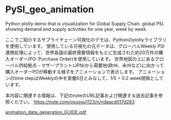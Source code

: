 # PySI_geo_animation
Python plotly demo that is visualization for Global Supply Chain. global PSI. showing demand and supply activities for one year, week by week. 

ここでご紹介するサプライチェーン可視化のデモは、Pythonのplotlyライブラリを使用しています。
使用している可視化の元データは、グローバルWeekly PSI連携処理によって、世界各国の最終需要情報をもとに生成された約20万件の購入オーダー(PO: Purchase Order)を使用しています。
世界地図の上にあるグローバル供給拠点・マザープラント(JPN)から需要地(欧州、米州など)に向かって購入オーダーPOが移動する様子をアニメーションで表示します。
アニメーションのtime stepはWeeklyの中を実働5日とみなして、1/5 = 0.2 week間隔としています。 

本内容に関連する情報は、下記のnoteのURL記事および関連する過去記事を参照ください。
https://note.com/osuosu1123/n/ndaacd017d283

[animation_data_generation_GUIDE.pdf](https://github.com/Yasushi-Osugi/PySI_geo_animation/files/9248100/animation_data_generation_GUIDE.pdf)
